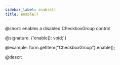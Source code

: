 ```yaml
---
sidebar_label: enable()
title: enable()
---          
```


@short: enables a disabled CheckboxGroup control

@signature: {'enable(): void;'}

@example:
form.getItem("CheckboxGroup").enable();

@descr:
